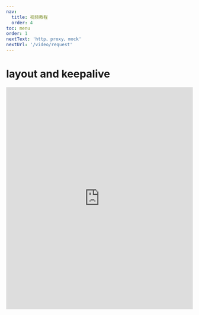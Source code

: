 ```yaml
---
nav:
  title: 视频教程
  order: 4
toc: menu
order: 1
nextText: 'http、proxy、mock'
nextUrl: '/video/request'
---
```


# layout and keepalive

<iframe src="https://player.bilibili.com/player.html?aid=846920328&bvid=BV1L54y1J74t&cid=377299312&page=1&high_quality=1&danmaku=1" scrolling="no" border="0" frameborder="no" framespacing="0" allowfullscreen="true" style="width:100%;height:600px"></iframe>
